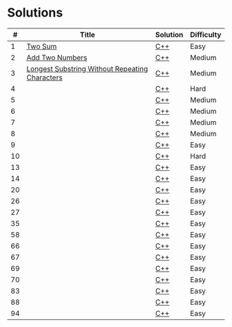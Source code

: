 # Solutions

[leetcode]: https://leetcode.com/problems

| #   | Title                                                                                                        | Solution                             | Difficulty |
| --- | ------------------------------------------------------------------------------------------------------------ | ------------------------------------ | ---------- |
| 1   | [Two Sum]([leetcode]/two-sum/)                                                                               | [C++](./solutions/0001/solution.cpp) | Easy       |
| 2   | [Add Two Numbers]([leetcode]/add-two-numbers/)                                                               | [C++](./solutions/0002/solution.cpp) | Medium     |
| 3   | [Longest Substring Without Repeating Characters]([leetcode]/longest-substring-without-repeating-characters/) | [C++](./solutions/0003/solution.cpp) | Medium     |
| 4   | []()                                                                                                         | [C++](./solutions/0004/solution.cpp) | Hard       |
| 5   | []()                                                                                                         | [C++](./solutions/0005/solution.cpp) | Medium     |
| 6   | []()                                                                                                         | [C++](./solutions/0006/solution.cpp) | Medium     |
| 7   | []()                                                                                                         | [C++](./solutions/0007/solution.cpp) | Medium     |
| 8   | []()                                                                                                         | [C++](./solutions/0008/solution.cpp) | Medium     |
| 9   | []()                                                                                                         | [C++](./solutions/0009/solution.cpp) | Easy       |
| 10  | []()                                                                                                         | [C++](./solutions/0010/solution.cpp) | Hard       |
| 13  | []()                                                                                                         | [C++](./solutions/0013/solution.cpp) | Easy       |
| 14  | []()                                                                                                         | [C++](./solutions/0014/solution.cpp) | Easy       |
| 20  | []()                                                                                                         | [C++](./solutions/0020/solution.cpp) | Easy       |
| 26  | []()                                                                                                         | [C++](./solutions/0026/solution.cpp) | Easy       |
| 27  | []()                                                                                                         | [C++](./solutions/0027/solution.cpp) | Easy       |
| 35  | []()                                                                                                         | [C++](./solutions/0035/solution.cpp) | Easy       |
| 58  | []()                                                                                                         | [C++](./solutions/0058/solution.cpp) | Easy       |
| 66  | []()                                                                                                         | [C++](./solutions/0066/solution.cpp) | Easy       |
| 67  | []()                                                                                                         | [C++](./solutions/0067/solution.cpp) | Easy       |
| 69  | []()                                                                                                         | [C++](./solutions/0069/solution.cpp) | Easy       |
| 70  | []()                                                                                                         | [C++](./solutions/0070/solution.cpp) | Easy       |
| 83  | []()                                                                                                         | [C++](./solutions/0083/solution.cpp) | Easy       |
| 88  | []()                                                                                                         | [C++](./solutions/0088/solution.cpp) | Easy       |
| 94  | []()                                                                                                         | [C++](./solutions/0094/solution.cpp) | Easy       |

<!-- <details>
  <summary>1-100</summary>
</details> -->

<!-- <details>
  <summary>101-200</summary>
</details> -->
